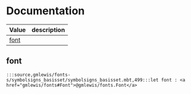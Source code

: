 # Documentation
|Value|description|
|---|---|
|[font](#font)||

## font

```moonbit
:::source,gmlewis/fonts-s/symbolsigns_basisset/symbolsigns_basisset.mbt,499:::let font : <a href="gmlewis/fonts#Font">@gmlewis/fonts.Font</a>
```

